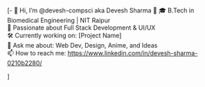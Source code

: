 [- 👋 Hi, I’m @devesh-compsci aka Devesh Sharma 👋
🎓 B.Tech in Biomedical Engineering | NIT Raipur  
🧠 Passionate about Full Stack Development & UI/UX  
🛠️ Currently working on: [Project Name]  
💬 Ask me about: Web Dev, Design, Anime, and Ideas  
📫 How to reach me: https://www.linkedin.com/in/devesh-sharma-0210b2280/

]
